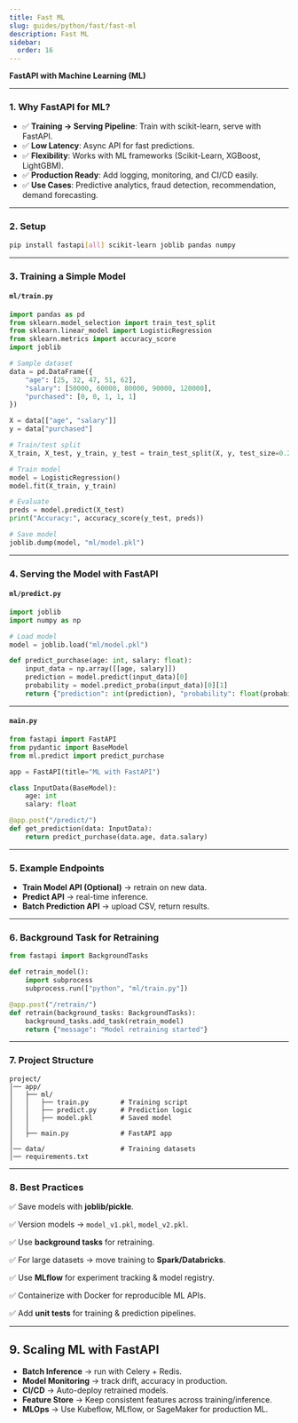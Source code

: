```yaml
---
title: Fast ML
slug: guides/python/fast/fast-ml
description: Fast ML
sidebar:
  order: 16
---
```


**FastAPI with Machine Learning (ML)**

---

### 1. Why FastAPI for ML?

- ✅ **Training → Serving Pipeline**: Train with scikit-learn, serve with FastAPI.
- ✅ **Low Latency**: Async API for fast predictions.
- ✅ **Flexibility**: Works with ML frameworks (Scikit-Learn, XGBoost, LightGBM).
- ✅ **Production Ready**: Add logging, monitoring, and CI/CD easily.
- ✅ **Use Cases**: Predictive analytics, fraud detection, recommendation, demand forecasting.

---

### 2. Setup

```bash
pip install fastapi[all] scikit-learn joblib pandas numpy
```

---

### 3. Training a Simple Model

#### `ml/train.py`

```python
import pandas as pd
from sklearn.model_selection import train_test_split
from sklearn.linear_model import LogisticRegression
from sklearn.metrics import accuracy_score
import joblib

# Sample dataset
data = pd.DataFrame({
    "age": [25, 32, 47, 51, 62],
    "salary": [50000, 60000, 80000, 90000, 120000],
    "purchased": [0, 0, 1, 1, 1]
})

X = data[["age", "salary"]]
y = data["purchased"]

# Train/test split
X_train, X_test, y_train, y_test = train_test_split(X, y, test_size=0.2)

# Train model
model = LogisticRegression()
model.fit(X_train, y_train)

# Evaluate
preds = model.predict(X_test)
print("Accuracy:", accuracy_score(y_test, preds))

# Save model
joblib.dump(model, "ml/model.pkl")
```

---

### 4. Serving the Model with FastAPI

#### `ml/predict.py`

```python
import joblib
import numpy as np

# Load model
model = joblib.load("ml/model.pkl")

def predict_purchase(age: int, salary: float):
    input_data = np.array([[age, salary]])
    prediction = model.predict(input_data)[0]
    probability = model.predict_proba(input_data)[0][1]
    return {"prediction": int(prediction), "probability": float(probability)}
```

---

#### `main.py`

```python
from fastapi import FastAPI
from pydantic import BaseModel
from ml.predict import predict_purchase

app = FastAPI(title="ML with FastAPI")

class InputData(BaseModel):
    age: int
    salary: float

@app.post("/predict/")
def get_prediction(data: InputData):
    return predict_purchase(data.age, data.salary)
```

---

### 5. Example Endpoints

- **Train Model API (Optional)** → retrain on new data.
- **Predict API** → real-time inference.
- **Batch Prediction API** → upload CSV, return results.

---

### 6. Background Task for Retraining

```python
from fastapi import BackgroundTasks

def retrain_model():
    import subprocess
    subprocess.run(["python", "ml/train.py"])

@app.post("/retrain/")
def retrain(background_tasks: BackgroundTasks):
    background_tasks.add_task(retrain_model)
    return {"message": "Model retraining started"}
```

---

### 7. Project Structure

```
project/
│── app/
│   ├── ml/
│   │   ├── train.py        # Training script
│   │   ├── predict.py      # Prediction logic
│   │   ├── model.pkl       # Saved model
│   │
│   ├── main.py             # FastAPI app
│
│── data/                   # Training datasets
│── requirements.txt
```

---

### 8. Best Practices

✅ Save models with **joblib/pickle**.

✅ Version models → `model_v1.pkl`, `model_v2.pkl`.

✅ Use **background tasks** for retraining.

✅ For large datasets → move training to **Spark/Databricks**.

✅ Use **MLflow** for experiment tracking & model registry.

✅ Containerize with Docker for reproducible ML APIs.

✅ Add **unit tests** for training & prediction pipelines.

---

## 9. Scaling ML with FastAPI

- **Batch Inference** → run with Celery + Redis.
- **Model Monitoring** → track drift, accuracy in production.
- **CI/CD** → Auto-deploy retrained models.
- **Feature Store** → Keep consistent features across training/inference.
- **MLOps** → Use Kubeflow, MLflow, or SageMaker for production ML.
